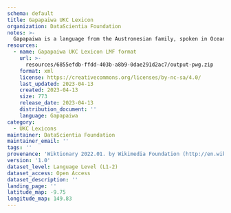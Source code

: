 ```yaml
---
schema: default
title: Gapapaiwa UKC Lexicon
organization: DataScientia Foundation
notes: >-
  Gapapaiwa is a language from the Austronesian family, spoken in Oceania. The UKC Lexicon of Gapapaiwa is represented as a lexico-semantic network. It consists of words, word senses, synsets, as well as sense-level and synset-level relationships.
resources:
  - name: Gapapaiwa UKC Lexicon LMF format
    url: >-
      resources/6855efdb-ffdd-403b-a8b9-0dae291d2ac7/output-pwg.zip
    format: xml
    license: https://creativecommons.org/licenses/by-nc-sa/4.0/
    last_updated: 2023-04-13
    created: 2023-04-13
    size: 773
    release_date: 2023-04-13
    distribution_document: ''
    language: Gapapaiwa
category:
  - UKC Lexicons
maintainer: DataScientia Foundation
maintainer_email: ''
tags: ''
provenance: 'Wiktionary 2022.01. by Wikimedia Foundation (http://en.wiktionary.org); Princeton WordNet 2.1 by Princeton University (https://wordnet.princeton.edu)'
version: '1.0'
dataset_level: Language Level (L1-2)
dataset_access: Open Access
dataset_description: ''
landing_page: ''
latitude_map: -9.75
longitude_map: 149.83
---
```

